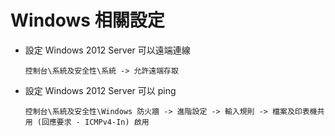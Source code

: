 # Windows 相關設定

- 設定 Windows 2012 Server 可以遠端連線
	
	```
	控制台\系統及安全性\系統 -> 允許遠端存取
	```
- 設定 Windows 2012 Server 可以 ping
	
	```
	控制台\系統及安全性\Windows 防火牆 -> 進階設定 -> 輸入規則 -> 檔案及印表機共用 (回應要求 - ICMPv4-In) 啟用
	```

